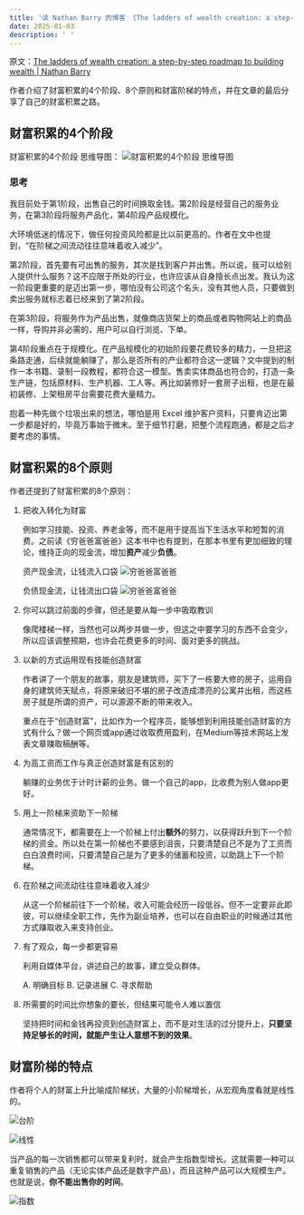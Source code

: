 ```yaml
---
title: '读 Nathan Barry 的博客 《The ladders of wealth creation: a step-by-step roadmap to building wealth》'
date: 2025-01-03
description: ' '
---
```


原文：[The ladders of wealth creation: a step-by-step roadmap to building wealth | Nathan Barry](https://nathanbarry.com/wealth-creation/)

作者介绍了财富积累的4个阶段、8个原则和财富阶梯的特点，并在文章的最后分享了自己的财富积累之路。

## 财富积累的4个阶段

财富积累的4个阶段 思维导图：
![财富积累的4个阶段 思维导图](https://cyl-blog-image.oss-cn-shenzhen.aliyuncs.com/img/202501061022269.png)

### 思考

我目前处于第1阶段，出售自己的时间换取金钱。第2阶段是经营自己的服务业务，在第3阶段将服务产品化，第4阶段产品规模化。

大环境低迷的情况下，做任何投资风险都是比以前更高的。作者在文中也提到，“在阶梯之间流动往往意味着收入减少”。

第2阶段，首先要有可出售的服务，其次是找到客户并出售。所以说，我可以给别人提供什么服务？这不应限于所处的行业，也许应该从自身擅长点出发。我认为这一阶段更重要的是迈出第一步，哪怕没有公司这个名头，没有其他人员，只要做到卖出服务就标志着已经来到了第2阶段。

在第3阶段，将服务作为产品出售，就像商店货架上的商品或者购物网站上的商品一样，导购并非必需的，用户可以自行浏览、下单。

第4阶段重点在于规模化。在产品规模化的初始阶段要花费较多的精力，一旦把这条路走通，后续就能躺赚了，那么是否所有的产业都符合这一逻辑？文中提到的制作一本书籍、录制一段教程，都符合这一模型。售卖实体商品也符合的，打造一条生产链，包括原材料、生产机器、工人等。再比如装修好一套房子出租，也是在最初装修、上架租房平台需要花费大量精力。

抱着一种先做个垃圾出来的想法，哪怕是用 Excel 维护客户资料，只要肯迈出第一步都是好的，毕竟万事始于微末。至于细节打磨，把整个流程跑通，都是之后才要考虑的事情。

## 财富积累的8个原则

作者还提到了财富积累的8个原则：

1. 把收入转化为财富
   
   例如学习技能、投资、养老金等，而不是用于提高当下生活水平和短暂的消费。之前读《穷爸爸富爸爸》这本书中也有提到，在那本书里有更加细致的理论，维持正向的现金流，增加**资产**减少**负债**。

   资产现金流，让钱流入口袋
   ![穷爸爸富爸爸](https://cyl-blog-image.oss-cn-shenzhen.aliyuncs.com/img/202501061544864.png)

   负债现金流，让钱流出口袋
   ![穷爸爸富爸爸](https://cyl-blog-image.oss-cn-shenzhen.aliyuncs.com/img/202501061545099.png)

2. 你可以跳过前面的步骤，但还是要从每一步中吸取教训
   
   像爬楼梯一样，当然也可以两步并做一步，但这之中要学习的东西不会变少，所以应该调整预期，也许会花费更多的时间、面对更多的挑战。

3. 以新的方式运用现有技能创造财富
   
   作者讲了一个朋友的故事，朋友是建筑师，买下了一栋要大修的房子，运用自身的建筑师天赋点，将原来破旧不堪的房子改造成漂亮的公寓并出租，而这栋房子就是所谓的资产，可以源源不断的带来收入。
   
   重点在于“创造财富”，比如作为一个程序员，能够想到利用技能创造财富的方式有什么？做一个网页或app通过收取费用盈利，在Medium等技术网站上发表文章赚取稿酬等。

4. 为高工资而工作与真正创造财富是有区别的
   
   躺赚的业务优于计时计薪的业务。做一个自己的app，比收费为别人做app更好。

5. 用上一阶梯来资助下一阶梯
   
   通常情况下，都需要在上一个阶梯上付出**额外**的努力，以获得跃升到下一个阶梯的资金。所以处在第一阶梯也不要感到沮丧，只要清楚自己不是为了工资而白白浪费时间，只要清楚自己是为了更多的储蓄和投资，以助跳上下一个阶梯。

6. 在阶梯之间流动往往意味着收入减少
   
   从这一个阶梯前往下一个阶梯，收入可能会经历一段低谷。但不一定要非此即彼，可以继续全职工作，先作为副业培养，也可以在自由职业的时候通过其他方式赚取收入来支持创业。

7. 有了观众，每一步都更容易
   
   利用自媒体平台，讲述自己的故事，建立受众群体。

   A. 明确目标
   B. 记录进展
   C. 寻求帮助

8. 所需要的时间比你想象的要长，但结果可能令人难以置信
   
   坚持把时间和金钱再投资到创造财富上，而不是对生活的过分提升上，**只要坚持足够长的时间，就能产生让人意想不到的效果**。

## 财富阶梯的特点

作者将个人的财富上升比喻成阶梯状，大量的小阶梯增长，从宏观角度看就是线性的。

![台阶](https://cyl-blog-image.oss-cn-shenzhen.aliyuncs.com/img/202501061704783.png)

![线性](https://cyl-blog-image.oss-cn-shenzhen.aliyuncs.com/img/202501061707573.png)

当产品的每一次销售都可以带来复利时，就会产生指数型增长。这就需要一种可以重复销售的产品（无论实体产品还是数字产品），而且这种产品可以大规模生产。也就是说，**你不能出售你的时间**。

![指数](https://cyl-blog-image.oss-cn-shenzhen.aliyuncs.com/img/202501061707923.png)